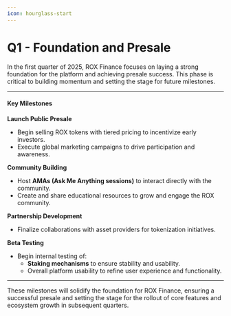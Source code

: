 ```yaml
---
icon: hourglass-start
---
```


# Q1 - Foundation and Presale

In the first quarter of 2025, ROX Finance focuses on laying a strong foundation for the platform and achieving presale success. This phase is critical to building momentum and setting the stage for future milestones.

***

#### Key Milestones

**Launch Public Presale**

* Begin selling ROX tokens with tiered pricing to incentivize early investors.
* Execute global marketing campaigns to drive participation and awareness.

**Community Building**

* Host **AMAs (Ask Me Anything sessions)** to interact directly with the community.
* Create and share educational resources to grow and engage the ROX community.

**Partnership Development**

* Finalize collaborations with asset providers for tokenization initiatives.

**Beta Testing**

* Begin internal testing of:
  * **Staking mechanisms** to ensure stability and usability.
  * Overall platform usability to refine user experience and functionality.

***

These milestones will solidify the foundation for ROX Finance, ensuring a successful presale and setting the stage for the rollout of core features and ecosystem growth in subsequent quarters.
